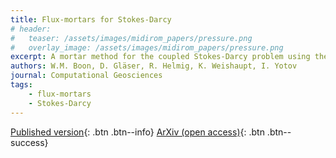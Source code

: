 ```yaml
---
title: Flux-mortars for Stokes-Darcy
# header: 
#   teaser: /assets/images/midirom_papers/pressure.png
#   overlay_image: /assets/images/midirom_papers/pressure.png
excerpt: A mortar method for the coupled Stokes-Darcy problem using the MAC scheme for Stokes and mixed finite elements for Darcy
authors: W.M. Boon, D. Gläser, R. Helmig, K. Weishaupt, I. Yotov
journal: Computational Geosciences
tags: 
    - flux-mortars
    - Stokes-Darcy
---
```


[Published version](https://doi.org/10.1007/s10596-023-10267-6){: .btn .btn--info}
[ArXiv (open access)](https://arxiv.org/abs/2402.10615){: .btn .btn--success}

<!-- ## Key ideas

- By rewriting the linear elasticity equations as a weighted vector-Laplacian, we obtain a four-field formulation of Biot poroelasticity in terms of solid rotation, solid displacement, fluid flux, and fluid pressure.
- The relevant function spaces form a differential complex that can be preserved by discretizing with lowest order finite element spaces.
- A structure-preserving quadrature rule allows us to eliminate the solid rotation and fluid flux.
- The system is analyzed using parameter-weighted norms and perturbed saddle point theory.

{% include figure image_path="/assets/images/midirom_papers/deRham_Biot.png" caption="The finite element spaces for solid rotation, solid displacement, fluid flux, and fluid pressure. Both the solid rotation and fluid flux are eliminated locally, resulting in a scheme with one degree of freedom per facet and cell." %}

## Main findings
- The resulting method uses employs the lowest order Raviart-Thomas finite element pair for the displacement and pressure variables.
- Linear convergence in all variables is shown both theoretically and experimentally.
- Certain properties of the solutions remain invariant under the low-order quadrature, including the curl of the rotation.
- The analysis in parameter-weighted norms guides the construction of preconditioners that are robust in all relevant physical limits.
- A drawback is that the formulation is based on unconventional boundary conditions and currently does not directly handle traction conditions. -->